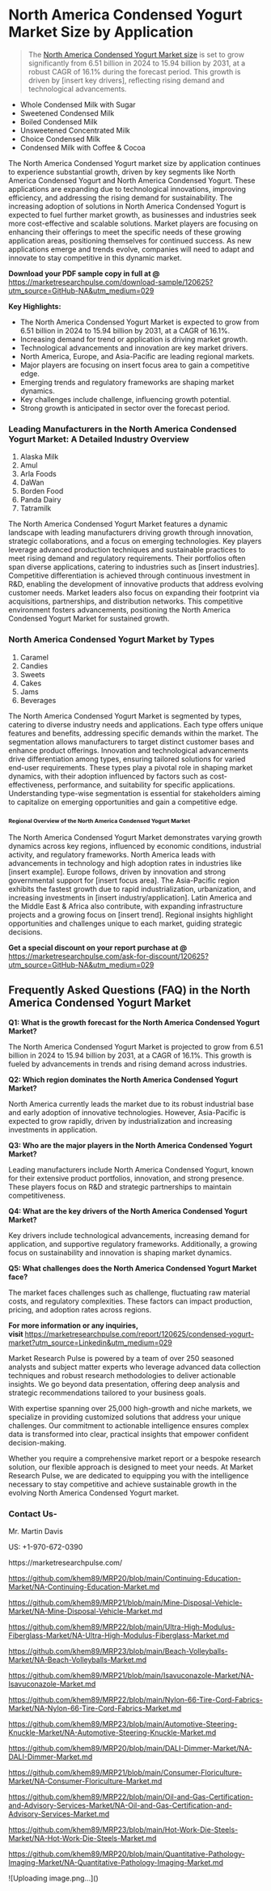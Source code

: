 <h1>North America Condensed Yogurt Market&nbsp;Size by Application</h1><blockquote><p>The <a href="https://marketresearchpulse.com/download-sample/120625?utm_source=GitHub-NA&amp;utm_medium=029">North America Condensed Yogurt Market size</a> is set to grow significantly from 6.51 billion in 2024 to 15.94 billion by 2031, at a robust CAGR of 16.1% during the forecast period. This growth is driven by [insert key drivers], reflecting rising demand and technological advancements.</p></blockquote><ul><li>Whole Condensed Milk with Sugar <li> Sweetened Condensed Milk <li> Boiled Condensed Milk <li> Unsweetened Concentrated Milk <li> Choice Condensed Milk <li> Condensed Milk with Coffee & Cocoa</li></ul><p>The North America Condensed Yogurt market size by application continues to experience substantial growth, driven by key segments like North America Condensed Yogurt and North America Condensed Yogurt. These applications are expanding due to technological innovations, improving efficiency, and addressing the rising demand for sustainability. The increasing adoption of solutions in North America Condensed Yogurt is expected to fuel further market growth, as businesses and industries seek more cost-effective and scalable solutions. Market players are focusing on enhancing their offerings to meet the specific needs of these growing application areas, positioning themselves for continued success. As new applications emerge and trends evolve, companies will need to adapt and innovate to stay competitive in this dynamic market.</p><p><strong>Download your PDF sample copy in full at @ </strong><a href="https://marketresearchpulse.com/download-sample/120625?utm_source=GitHub-NA&amp;utm_medium=029">https://marketresearchpulse.com/download-sample/120625?utm_source=GitHub-NA&amp;utm_medium=029</a></p><p><strong>Key Highlights: </strong></p><ul><li>The North America Condensed Yogurt Market is expected to grow from 6.51 billion in 2024 to 15.94 billion by 2031, at a CAGR of 16.1%.</li><li>Increasing demand for trend or application is driving market growth.</li><li>Technological advancements and innovation are key market drivers.</li><li>North America, Europe, and Asia-Pacific are leading regional markets.</li><li>Major players are focusing on insert focus area to gain a competitive edge.</li><li>Emerging trends and regulatory frameworks are shaping market dynamics.</li><li>Key challenges include challenge, influencing growth potential.</li><li>Strong growth is anticipated in sector over the forecast period.</li></ul><h3>Leading Manufacturers in the North America Condensed Yogurt Market: A Detailed Industry Overview</h3><ol><li>Alaska Milk</li><li>Amul</li><li>Arla Foods</li><li>DaWan</li><li>Borden Food</li><li>Panda Dairy</li><li>Tatramilk</li></ol><div class="flex max-w-full flex-col flex-grow"><div class="min-h-8 text-message flex w-full flex-col items-end gap-2 whitespace-normal break-words [.text-message+&amp;]:mt-5" dir="auto" data-message-author-role="assistant" data-message-id="fd8432e4-4910-450d-b182-61b7bfb0a01f" data-message-model-slug="gpt-4o"><div class="flex w-full flex-col gap-1 empty:hidden first:pt-[3px]"><div class="markdown prose w-full break-words dark:prose-invert light"><p>The North America Condensed Yogurt Market features a dynamic landscape with leading manufacturers driving growth through innovation, strategic collaborations, and a focus on emerging technologies. Key players leverage advanced production techniques and sustainable practices to meet rising demand and regulatory requirements. Their portfolios often span diverse applications, catering to industries such as [insert industries]. Competitive differentiation is achieved through continuous investment in R&amp;D, enabling the development of innovative products that address evolving customer needs. Market leaders also focus on expanding their footprint via acquisitions, partnerships, and distribution networks. This competitive environment fosters advancements, positioning the North America Condensed Yogurt Market for sustained growth.</p></div></div></div></div><h3>North America Condensed Yogurt Market by Types</h3><ol><li>Caramel <li> Candies <li> Sweets <li> Cakes <li> Jams <li> Beverages</li></ol><div class="flex max-w-full flex-col flex-grow"><div class="min-h-8 text-message flex w-full flex-col items-end gap-2 whitespace-normal break-words [.text-message+&amp;]:mt-5" dir="auto" data-message-author-role="assistant" data-message-id="084470be-0bb7-4664-bddf-5156b4f41249" data-message-model-slug="gpt-4o-mini"><div class="flex w-full flex-col gap-1 empty:hidden first:pt-[3px]"><div class="markdown prose w-full break-words dark:prose-invert light"><p>The North America Condensed Yogurt Market is segmented by types, catering to diverse industry needs and applications. Each type offers unique features and benefits, addressing specific demands within the market. The segmentation allows manufacturers to target distinct customer bases and enhance product offerings. Innovation and technological advancements drive differentiation among types, ensuring tailored solutions for varied end-user requirements. These types play a pivotal role in shaping market dynamics, with their adoption influenced by factors such as cost-effectiveness, performance, and suitability for specific applications. Understanding type-wise segmentation is essential for stakeholders aiming to capitalize on emerging opportunities and gain a competitive edge.</p></div></div></div></div><h3><span style="font-size: 11px;">Regional Overview of the North America Condensed Yogurt Market</span></h3><div class="flex max-w-full flex-col flex-grow"><div class="min-h-8 text-message flex w-full flex-col items-end gap-2 whitespace-normal break-words [.text-message+&amp;]:mt-5" dir="auto" data-message-author-role="assistant" data-message-id="e9038762-ce64-4e30-91c9-9bd413514231" data-message-model-slug="gpt-4o-mini"><div class="flex w-full flex-col gap-1 empty:hidden first:pt-[3px]"><div class="markdown prose w-full break-words dark:prose-invert light"><p>The North America Condensed Yogurt Market demonstrates varying growth dynamics across key regions, influenced by economic conditions, industrial activity, and regulatory frameworks. North America leads with advancements in technology and high adoption rates in industries like [insert example]. Europe follows, driven by innovation and strong governmental support for [insert focus area]. The Asia-Pacific region exhibits the fastest growth due to rapid industrialization, urbanization, and increasing investments in [insert industry/application]. Latin America and the Middle East &amp; Africa also contribute, with expanding infrastructure projects and a growing focus on [insert trend]. Regional insights highlight opportunities and challenges unique to each market, guiding strategic decisions.</p></div></div></div></div><p><strong>Get a special discount on your report purchase at @ </strong><a href="https://marketresearchpulse.com/ask-for-discount/120625?utm_source=GitHub-NA&amp;utm_medium=029">https://marketresearchpulse.com/ask-for-discount/120625?utm_source=GitHub-NA&amp;utm_medium=029</a></p><h2>Frequently Asked Questions (FAQ) in the North America Condensed Yogurt Market</h2><p><strong>Q1: What is the growth forecast for the North America Condensed Yogurt Market?</strong></p><p>The North America Condensed Yogurt Market is projected to grow from 6.51 billion in 2024 to 15.94 billion by 2031, at a CAGR of 16.1%. This growth is fueled by advancements in trends and rising demand across industries.</p><p><strong>Q2: Which region dominates the North America Condensed Yogurt Market?</strong></p><p>North America currently leads the market due to its robust industrial base and early adoption of innovative technologies. However, Asia-Pacific is expected to grow rapidly, driven by industrialization and increasing investments in application.</p><p><strong>Q3: Who are the major players in the North America Condensed Yogurt Market?</strong></p><p>Leading manufacturers include North America Condensed Yogurt, known for their extensive product portfolios, innovation, and strong presence. These players focus on R&amp;D and strategic partnerships to maintain competitiveness.</p><p><strong>Q4: What are the key drivers of the North America Condensed Yogurt Market?</strong></p><p>Key drivers include technological advancements, increasing demand for application, and supportive regulatory frameworks. Additionally, a growing focus on sustainability and innovation is shaping market dynamics.</p><p><strong>Q5: What challenges does the North America Condensed Yogurt Market face?</strong></p><p>The market faces challenges such as challenge, fluctuating raw material costs, and regulatory complexities. These factors can impact production, pricing, and adoption rates across regions.</p><p><strong>For more information or any inquiries, visit&nbsp;</strong><a href="https://marketresearchpulse.com/report/120625/condensed-yogurt-market?utm_source=Linkedin&utm_medium=029">https://marketresearchpulse.com/report/120625/condensed-yogurt-market?utm_source=Linkedin&utm_medium=029</a></p><p>Market Research Pulse is powered by a team of over 250 seasoned analysts and subject matter experts who leverage advanced data collection techniques and robust research methodologies to deliver actionable insights. We go beyond data presentation, offering deep analysis and strategic recommendations tailored to your business goals.</p><p>With expertise spanning over 25,000 high-growth and niche markets, we specialize in providing customized solutions that address your unique challenges. Our commitment to actionable intelligence ensures complex data is transformed into clear, practical insights that empower confident decision-making.</p><p>Whether you require a comprehensive market report or a bespoke research solution, our flexible approach is designed to meet your needs. At Market Research Pulse, we are dedicated to equipping you with the intelligence necessary to stay competitive and achieve sustainable growth in the evolving North America Condensed Yogurt market.</p><h3><strong>Contact Us-</strong></h3><p>Mr. Martin Davis</p><p>US: +1-970-672-0390</p><p>https://marketresearchpulse.com/</p><p><a href="https://github.com/khem89/MRP20/blob/main/Continuing-Education-Market/NA-Continuing-Education-Market.md">https://github.com/khem89/MRP20/blob/main/Continuing-Education-Market/NA-Continuing-Education-Market.md</a></p><p><a href="https://github.com/khem89/MRP21/blob/main/Mine-Disposal-Vehicle-Market/NA-Mine-Disposal-Vehicle-Market.md">https://github.com/khem89/MRP21/blob/main/Mine-Disposal-Vehicle-Market/NA-Mine-Disposal-Vehicle-Market.md</a></p><p><a href="https://github.com/khem89/MRP22/blob/main/Ultra-High-Modulus-Fiberglass-Market/NA-Ultra-High-Modulus-Fiberglass-Market.md">https://github.com/khem89/MRP22/blob/main/Ultra-High-Modulus-Fiberglass-Market/NA-Ultra-High-Modulus-Fiberglass-Market.md</a></p><p><a href="https://github.com/khem89/MRP23/blob/main/Beach-Volleyballs-Market/NA-Beach-Volleyballs-Market.md">https://github.com/khem89/MRP23/blob/main/Beach-Volleyballs-Market/NA-Beach-Volleyballs-Market.md</a></p><p><a href="https://github.com/khem89/MRP21/blob/main/Isavuconazole-Market/NA-Isavuconazole-Market.md">https://github.com/khem89/MRP21/blob/main/Isavuconazole-Market/NA-Isavuconazole-Market.md</a></p><p><a href="https://github.com/khem89/MRP22/blob/main/Nylon-66-Tire-Cord-Fabrics-Market/NA-Nylon-66-Tire-Cord-Fabrics-Market.md">https://github.com/khem89/MRP22/blob/main/Nylon-66-Tire-Cord-Fabrics-Market/NA-Nylon-66-Tire-Cord-Fabrics-Market.md</a></p><p><a href="https://github.com/khem89/MRP23/blob/main/Automotive-Steering-Knuckle-Market/NA-Automotive-Steering-Knuckle-Market.md">https://github.com/khem89/MRP23/blob/main/Automotive-Steering-Knuckle-Market/NA-Automotive-Steering-Knuckle-Market.md</a></p><p><a href="https://github.com/khem89/MRP20/blob/main/DALI-Dimmer-Market/NA-DALI-Dimmer-Market.md">https://github.com/khem89/MRP20/blob/main/DALI-Dimmer-Market/NA-DALI-Dimmer-Market.md</a></p><p><a href="https://github.com/khem89/MRP21/blob/main/Consumer-Floriculture-Market/NA-Consumer-Floriculture-Market.md">https://github.com/khem89/MRP21/blob/main/Consumer-Floriculture-Market/NA-Consumer-Floriculture-Market.md</a></p><p><a href="https://github.com/khem89/MRP22/blob/main/Oil-and-Gas-Certification-and-Advisory-Services-Market/NA-Oil-and-Gas-Certification-and-Advisory-Services-Market.md">https://github.com/khem89/MRP22/blob/main/Oil-and-Gas-Certification-and-Advisory-Services-Market/NA-Oil-and-Gas-Certification-and-Advisory-Services-Market.md</a></p><p><a href="https://github.com/khem89/MRP23/blob/main/Hot-Work-Die-Steels-Market/NA-Hot-Work-Die-Steels-Market.md">https://github.com/khem89/MRP23/blob/main/Hot-Work-Die-Steels-Market/NA-Hot-Work-Die-Steels-Market.md</a></p><p><a href="https://github.com/khem89/MRP20/blob/main/Quantitative-Pathology-Imaging-Market/NA-Quantitative-Pathology-Imaging-Market.md">https://github.com/khem89/MRP20/blob/main/Quantitative-Pathology-Imaging-Market/NA-Quantitative-Pathology-Imaging-Market.md</a></p>
![Uploading image.png…]()
